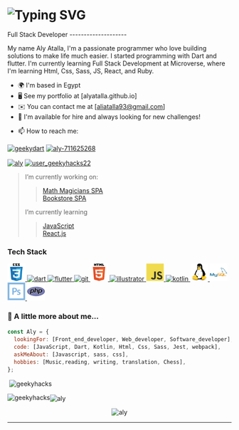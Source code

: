 <h1 align="left"> 
    <img align="center" src="https://readme-typing-svg.demolab.com?font=Poppins&size=30&pause=1000&color=fc9803&width=435&lines=Hi there, 👋 I'm Aly Atalla" alt="Typing SVG" />
</h1>
Full Stack Developer
--------------------

My name Aly Atalla, I'm a passionate programmer who love building solutions to make life much easier. I started programming with Dart and flutter. I'm currently learning Full Stack Development at Microverse, where I'm learning Html, Css, Sass, JS, React, and Ruby.
* 🌍  I'm based in Egypt
* 🖥️  See my portfolio at [alyatalla.github.io]
* ✉️  You can contact me at [aliatalla93@gmail.com]
* 🤝  I'm available for hire and always looking for new challenges!
- 📫 How to reach me:

<a href="https://twitter.com/alyatalla" target="blank"><img align="center" src="https://raw.githubusercontent.com/rahuldkjain/github-profile-readme-generator/master/src/images/icons/Social/twitter.svg" alt="geekydart" height="30" width="40" /></a>
<a href="https://www.linkedin.com/in/aly-atalla-8b83a0231/" target="blank"><img align="center" src="https://raw.githubusercontent.com/rahuldkjain/github-profile-readme-generator/master/src/images/icons/Social/linked-in-alt.svg" alt="aly-711625268" height="30" width="40" /></a>



<a href="https://www.hackerrank.com/alyatalla" target="blank"><img align="center" src="https://raw.githubusercontent.com/rahuldkjain/github-profile-readme-generator/master/src/images/icons/Social/hackerrank.svg" alt="aly" height="30" width="40" /></a>
<a href="https://auth.geeksforgeeks.org/user/user_alyatalla" target="blank"><img align="center" src="https://raw.githubusercontent.com/rahuldkjain/github-profile-readme-generator/master/src/images/icons/Social/geeks-for-geeks.svg" alt="user_geekyhacks22" height="30" width="40" /></a>
</p>


> I’m currently working on:
> > [Math Magicians SPA](https://github.com/alyatalla/math-magician) <br/>
> > [Bookstore SPA](https://github.com/Alyatalla/oop-library) <br/>
> 
> I’m currently learning
> > [JavaScript](https://developer.mozilla.org/ru/docs/Web/JavaScript) <br/>
> > [React.js](https://ru.legacy.reactjs.org/)
>




### Tech Stack

 <p align="left"> <a href="https://www.w3schools.com/css/" target="_blank" rel="noreferrer"> <img src="https://raw.githubusercontent.com/devicons/devicon/master/icons/css3/css3-original-wordmark.svg" alt="css3" width="40" height="40"/> </a> <a href="https://dart.dev" target="_blank" rel="noreferrer"> <img src="https://www.vectorlogo.zone/logos/dartlang/dartlang-icon.svg" alt="dart" width="40" height="40"/> </a> <a href="https://flutter.dev" target="_blank" rel="noreferrer"> <img src="https://www.vectorlogo.zone/logos/flutterio/flutterio-icon.svg" alt="flutter" width="40" height="40"/> </a> <a href="https://git-scm.com/" target="_blank" rel="noreferrer"> <img src="https://www.vectorlogo.zone/logos/git-scm/git-scm-icon.svg" alt="git" width="40" height="40"/> </a> <a href="https://www.w3.org/html/" target="_blank" rel="noreferrer"> <img src="https://raw.githubusercontent.com/devicons/devicon/master/icons/html5/html5-original-wordmark.svg" alt="html5" width="40" height="40"/> </a> <a href="https://www.adobe.com/in/products/illustrator.html" target="_blank" rel="noreferrer"> <img src="https://www.vectorlogo.zone/logos/adobe_illustrator/adobe_illustrator-icon.svg" alt="illustrator" width="40" height="40"/> </a> <a href="https://developer.mozilla.org/en-US/docs/Web/JavaScript" target="_blank" rel="noreferrer"> <img src="https://raw.githubusercontent.com/devicons/devicon/master/icons/javascript/javascript-original.svg" alt="javascript" width="40" height="40"/> </a> <a href="https://kotlinlang.org" target="_blank" rel="noreferrer"> <img src="https://www.vectorlogo.zone/logos/kotlinlang/kotlinlang-icon.svg" alt="kotlin" width="40" height="40"/> </a> <a href="https://www.linux.org/" target="_blank" rel="noreferrer"> <img src="https://raw.githubusercontent.com/devicons/devicon/master/icons/linux/linux-original.svg" alt="linux" width="40" height="40"/> </a> <a href="https://www.mysql.com/" target="_blank" rel="noreferrer"> <img src="https://raw.githubusercontent.com/devicons/devicon/master/icons/mysql/mysql-original-wordmark.svg" alt="mysql" width="40" height="40"/> </a> <a href="https://www.photoshop.com/en" target="_blank" rel="noreferrer"> <img src="https://raw.githubusercontent.com/devicons/devicon/master/icons/photoshop/photoshop-line.svg" alt="photoshop" width="40" height="40"/> </a> <a href="https://www.php.net" target="_blank" rel="noreferrer"> <img src="https://raw.githubusercontent.com/devicons/devicon/master/icons/php/php-original.svg" alt="php" width="40" height="40"/> </a> </p>

### 🚀 A little more about me...

```javascript
const Aly = {
  lookingFor: [Front_end_developer, Web_developer, Software_developer],
  code: [JavaScript, Dart, Kotlin, Html, Css, Sass, Jest, webpack],
  askMeAbout: [Javascript, sass, css],
  hobbies: [Music,reading, writing, translation, Chess],
};
```

<div align='left'>

<p>&nbsp;<img align="center" src="https://github-readme-stats.vercel.app/api?username=alyatalla&theme=dracula&hide_border=true&show_icons=true&include_all_commits=true&count_private=true" alt="geekyhacks" /></p>

<p><img align="left" src="https://github-readme-stats.vercel.app/api/top-langs?username=alyatalla&&theme=dracula&hide_border=true&show_icons=true&include_all_commits=true&count_private=true&locale=en&layout=compact" alt="geekyhacks" /></p>

<p color="black" ><img align="center" src="https://github-readme-streak-stats.herokuapp.com/?user=alyatalla&theme=dracula&hide_border=true&show_icons=true&include_all_commits=true&count_private=true" alt="aly" /></p>

<p align="center"  > <img  width="130" height="35" src="https://komarev.com/ghpvc/?username=geekyhacks&label=Profile%20views&color=0e75b6&style=flat" alt="aly"  /> </p>

</div>

---